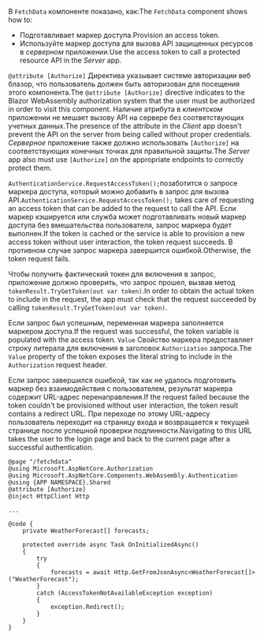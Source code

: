 <span data-ttu-id="5d7a3-101">В `FetchData` компоненте показано, как:</span><span class="sxs-lookup"><span data-stu-id="5d7a3-101">The `FetchData` component shows how to:</span></span>

* <span data-ttu-id="5d7a3-102">Подготавливает маркер доступа.</span><span class="sxs-lookup"><span data-stu-id="5d7a3-102">Provision an access token.</span></span>
* <span data-ttu-id="5d7a3-103">Используйте маркер доступа для вызова API защищенных ресурсов в *серверном* приложении.</span><span class="sxs-lookup"><span data-stu-id="5d7a3-103">Use the access token to call a protected resource API in the *Server* app.</span></span>

<span data-ttu-id="5d7a3-104">`@attribute [Authorize]` Директива указывает системе авторизации веб блазор, что пользователь должен быть авторизован для посещения этого компонента.</span><span class="sxs-lookup"><span data-stu-id="5d7a3-104">The `@attribute [Authorize]` directive indicates to the Blazor WebAssembly authorization system that the user must be authorized in order to visit this component.</span></span> <span data-ttu-id="5d7a3-105">Наличие атрибута в *клиентском* приложении не мешает вызову API на сервере без соответствующих учетных данных.</span><span class="sxs-lookup"><span data-stu-id="5d7a3-105">The presence of the attribute in the *Client* app doesn't prevent the API on the server from being called without proper credentials.</span></span> <span data-ttu-id="5d7a3-106">*Серверное* приложение также должно использовать `[Authorize]` на соответствующих конечных точках для правильной защиты.</span><span class="sxs-lookup"><span data-stu-id="5d7a3-106">The *Server* app also must use `[Authorize]` on the appropriate endpoints to correctly protect them.</span></span>

<span data-ttu-id="5d7a3-107">`AuthenticationService.RequestAccessToken();`позаботится о запросе маркера доступа, который можно добавить в запрос для вызова API.</span><span class="sxs-lookup"><span data-stu-id="5d7a3-107">`AuthenticationService.RequestAccessToken();` takes care of requesting an access token that can be added to the request to call the API.</span></span> <span data-ttu-id="5d7a3-108">Если маркер кэшируется или служба может подготавливать новый маркер доступа без вмешательства пользователя, запрос маркера будет выполнен.</span><span class="sxs-lookup"><span data-stu-id="5d7a3-108">If the token is cached or the service is able to provision a new access token without user interaction, the token request succeeds.</span></span> <span data-ttu-id="5d7a3-109">В противном случае запрос маркера завершится ошибкой.</span><span class="sxs-lookup"><span data-stu-id="5d7a3-109">Otherwise, the token request fails.</span></span>

<span data-ttu-id="5d7a3-110">Чтобы получить фактический токен для включения в запрос, приложение должно проверить, что запрос прошел, вызвав метод `tokenResult.TryGetToken(out var token)`.</span><span class="sxs-lookup"><span data-stu-id="5d7a3-110">In order to obtain the actual token to include in the request, the app must check that the request succeeded by calling `tokenResult.TryGetToken(out var token)`.</span></span> 

<span data-ttu-id="5d7a3-111">Если запрос был успешным, переменная маркера заполняется маркером доступа.</span><span class="sxs-lookup"><span data-stu-id="5d7a3-111">If the request was successful, the token variable is populated with the access token.</span></span> <span data-ttu-id="5d7a3-112">`Value` Свойство маркера предоставляет строку литерала для включения в заголовок `Authorization` запроса.</span><span class="sxs-lookup"><span data-stu-id="5d7a3-112">The `Value` property of the token exposes the literal string to include in the `Authorization` request header.</span></span>

<span data-ttu-id="5d7a3-113">Если запрос завершился ошибкой, так как не удалось подготовить маркер без взаимодействия с пользователем, результат маркера содержит URL-адрес перенаправления.</span><span class="sxs-lookup"><span data-stu-id="5d7a3-113">If the request failed because the token couldn't be provisioned without user interaction, the token result contains a redirect URL.</span></span> <span data-ttu-id="5d7a3-114">При переходе по этому URL-адресу пользователь переходит на страницу входа и возвращается к текущей странице после успешной проверки подлинности.</span><span class="sxs-lookup"><span data-stu-id="5d7a3-114">Navigating to this URL takes the user to the login page and back to the current page after a successful authentication.</span></span>

```razor
@page "/fetchdata"
@using Microsoft.AspNetCore.Authorization
@using Microsoft.AspNetCore.Components.WebAssembly.Authentication
@using {APP NAMESPACE}.Shared
@attribute [Authorize]
@inject HttpClient Http

...

@code {
    private WeatherForecast[] forecasts;

    protected override async Task OnInitializedAsync()
    {
        try
        {
            forecasts = await Http.GetFromJsonAsync<WeatherForecast[]>("WeatherForecast");
        }
        catch (AccessTokenNotAvailableException exception)
        {
            exception.Redirect();
        }
    }
}
```
